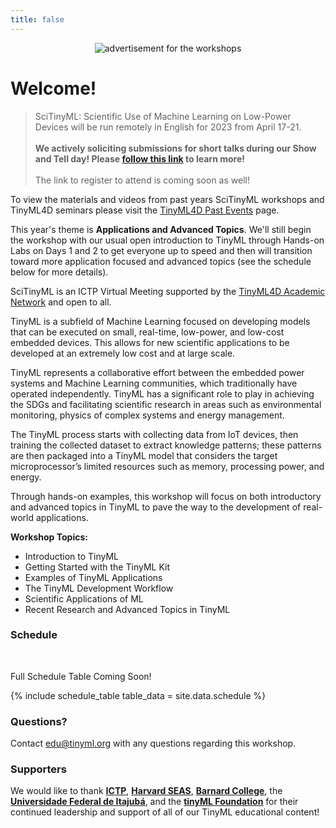 ```yaml
---
title: false
---
```

<figure class="figure">
  <center>
  <img src="{{ site.baseurl }}/assets/cover.png" alt="advertisement for the workshops" class="vid-fluid rounded center">
  </center>
</figure>

# Welcome!

>SciTinyML: Scientific Use of Machine Learning on Low-Power Devices will be run remotely in English for 2023 from April 17-21. <br><br><b>We actively soliciting submissions for short talks during our Show and Tell day! Please <a href="https://tinymledu.org/SciTinyML-23/cfp/">follow this link</a> to learn more!</b><br><br>The link to register to attend is coming soon as well!

<!-- To register to attend please <a href="https://indico.ictp.it/event/10166/">follow this link</a> to the ICTP website. -->

<div class="message">
  To view the materials and videos from past years SciTinyML workshops and TinyML4D seminars please visit the <a href="https://tinyml.seas.harvard.edu/4D/pastEvents">TinyML4D Past Events</a> page.
</div>

This year's theme is **Applications and Advanced Topics**. We'll still begin the workshop with our usual open introduction to TinyML through Hands-on Labs on Days 1 and 2 to get everyone up to speed and then will transition toward more application focused and advanced topics (see the schedule below for more details).

SciTinyML is an ICTP Virtual Meeting supported by the [TinyML4D Academic Network](https://tinymledu.org/4D/AcademicNetwork) and open to all.

TinyML is a subfield of Machine Learning focused on developing models that can be executed on small, real-time, low-power, and low-cost embedded devices. This allows for new scientific applications to be developed at an extremely low cost and at large scale.

TinyML represents a collaborative effort between the embedded power systems and Machine Learning communities, which traditionally have operated independently. TinyML has a significant role to play in achieving the SDGs and facilitating scientific research in areas such as environmental monitoring, physics of complex systems and energy management.

The TinyML process starts with collecting data from IoT devices, then training the collected dataset to extract knowledge patterns; these patterns are then packaged into a TinyML model that considers the target microprocessor’s limited resources such as memory, processing power, and energy.

Through hands-on examples, this workshop will focus on both introductory and advanced topics in TinyML to pave the way to the development of real-world applications.

**Workshop Topics:**
+ Introduction to TinyML
+ Getting Started with the TinyML Kit
+ Examples of TinyML Applications
+ The TinyML Development Workflow
+ Scientific Applications of ML
+ Recent Research and Advanced Topics in TinyML

### Schedule

<div id = "LOCAL_TIME"></div><br/>

Full Schedule Table Coming Soon!

{% include schedule_table table_data = site.data.schedule %}

<script>
  // top time
  var start = new Date('10/18/2021 1:00:00 PM UTC');
  var end = new Date('10/18/2021 4:00:00 PM UTC');
  var localTime = start.toLocaleTimeString([], {timeStyle: 'short'}) + " to " + end.toLocaleTimeString([], {timeStyle: 'short'});
  var startString = "The workshop will run each day from <b>1:00 PM to 4:00 PM GMT which is "
  var endString = " in your local timezone</b> (according to your computer system time). Times below adjusted to that time zone. Exact timing and topics subject to change."
  document.getElementById('LOCAL_TIME').innerHTML = startString + localTime + endString;
  
  // all times
  var timeElements = document.getElementsByClassName("GMT_TIME");
  for (var i = 0; i < timeElements.length; i++) {
    dateStr = '10/18/2021 ' + timeElements[i].innerHTML + ' UTC'
    var gmt_time = new Date(dateStr);
    timeElements[i].innerHTML = gmt_time.toLocaleTimeString([], {timeStyle: 'short'})
  }
</script>

### Questions?
Contact [edu@tinyml.org](mailto:edu@tinyml.org) with any questions regarding this workshop.

### Supporters
We would like to thank [**ICTP**](https://www.ictp.it/), [**Harvard SEAS**](https://www.seas.harvard.edu/), [**Barnard College**](https://cs.barnard.edu/), the [**Universidade Federal de Itajubá**](https://unifei.edu.br/), and the [**tinyML Foundation**](https://www.tinyml.org/) for their continued leadership and support of all of our TinyML educational content!
